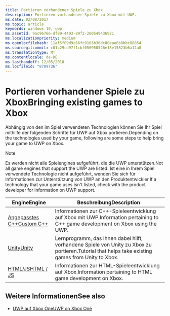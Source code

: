 ```yaml
---
title: Portieren vorhandener Spiele zu Xbox
description: Portieren vorhandener Spiele zu Xbox mit UWP.
ms.date: 02/08/2017
ms.topic: article
keywords: windows 10, uwp
ms.assetid: 9ac96766-df89-4403-89f2-200549436921
ms.localizationpriority: medium
ms.openlocfilehash: 11af5f09d9c66fc9103b36dc80eae8b8bbc88854
ms.sourcegitcommit: c01c29cd97f1cbf050950526e18e15823b6a12a0
ms.translationtype: MT
ms.contentlocale: de-DE
ms.lasthandoff: 12/05/2018
ms.locfileid: "8709736"
---
```

# <a name="bringing-existing-games-to-xbox"></a><span data-ttu-id="6ea26-104">Portieren vorhandener Spiele zu Xbox</span><span class="sxs-lookup"><span data-stu-id="6ea26-104">Bringing existing games to Xbox</span></span>


<span data-ttu-id="6ea26-105">Abhängig von den im Spiel verwendeten Technologien können Sie Ihr Spiel mithilfe der folgenden Schritte für UWP auf Xbox portieren.</span><span class="sxs-lookup"><span data-stu-id="6ea26-105">Depending on the technologies used by your game, following are some steps to help bring your game to UWP on Xbox.</span></span>

> [!NOTE]
> <span data-ttu-id="6ea26-106">Es werden nicht alle Spielengines aufgeführt, die die UWP unterstützen.</span><span class="sxs-lookup"><span data-stu-id="6ea26-106">Not all game engines that support the UWP are listed.</span></span> <span data-ttu-id="6ea26-107">Ist eine in Ihrem Spiel verwendete Technologie nicht aufgeführt, wenden Sie sich für Informationen zur Unterstützung von UWP an den Produktentwickler.</span><span class="sxs-lookup"><span data-stu-id="6ea26-107">If a technology that your game uses isn't listed, check with the product developer for information on UWP support.</span></span>

| <span data-ttu-id="6ea26-108">Engine</span><span class="sxs-lookup"><span data-stu-id="6ea26-108">Engine</span></span>      | <span data-ttu-id="6ea26-109">Beschreibung</span><span class="sxs-lookup"><span data-stu-id="6ea26-109">Description</span></span> |
|------------|-------------|
|[<span data-ttu-id="6ea26-110">Angepasstes C++</span><span class="sxs-lookup"><span data-stu-id="6ea26-110">Custom C++</span></span>](development-lanes-custom-cpp.md)| <span data-ttu-id="6ea26-111">Informationen zur C++-Spieleentwicklung auf Xbox mit UWP.</span><span class="sxs-lookup"><span data-stu-id="6ea26-111">Information pertaining to C++ game development on Xbox using the UWP.</span></span> |
|[<span data-ttu-id="6ea26-112">Unity</span><span class="sxs-lookup"><span data-stu-id="6ea26-112">Unity</span></span>](development-lanes-unity.md)| <span data-ttu-id="6ea26-113">Lernprogramm, das Ihnen dabei hilft, vorhandene Spiele von Unity zu Xbox zu portieren.</span><span class="sxs-lookup"><span data-stu-id="6ea26-113">Tutorial that helps take existing games from Unity to Xbox.</span></span> |
|[<span data-ttu-id="6ea26-114">HTML/JS</span><span class="sxs-lookup"><span data-stu-id="6ea26-114">HTML / JS</span></span>](development-lanes-html.md)| <span data-ttu-id="6ea26-115">Informationen zur HTML-Spieleentwicklung auf Xbox.</span><span class="sxs-lookup"><span data-stu-id="6ea26-115">Information pertaining to HTML game development on Xbox.</span></span> |

## <a name="see-also"></a><span data-ttu-id="6ea26-116">Weitere Informationen</span><span class="sxs-lookup"><span data-stu-id="6ea26-116">See also</span></span>

- [<span data-ttu-id="6ea26-117">UWP auf Xbox One</span><span class="sxs-lookup"><span data-stu-id="6ea26-117">UWP on Xbox One</span></span>](index.md)
